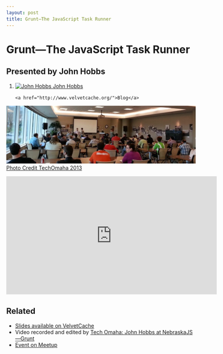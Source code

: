 ```yaml
---
layout: post
title: Grunt—The JavaScript Task Runner
---
```


# Grunt—The JavaScript Task Runner

## Presented by John Hobbs

<ol class="presenters">
  <li class="jmhobbs">
    <a href="https://github.com/jmhobbs/">
      <img src="https://secure.gravatar.com/avatar/1d85dfb12d57d182c3e870b46390d384?d=https://a248.e.akamai.net/assets.github.com%2Fimages%2Fgravatars%2Fgravatar-user-420.png" alt="John Hobbs">
      <span class="name">John Hobbs</span>
    </a>
    <a href="https://github.com/jmhobbs/"><i class="foundicon-github"></i></a>
    <a href="https://twitter.com/jmhobbs/"><i class="foundicon-twitter"></i></a>

    <a href="http://www.velvetcache.org/">Blog</a>
  </li>
</ol>

![NebraskaJS at Blue Cross Blue Shield](/img/talks/grunt.jpg)
[Photo Credit TechOmaha 2013](https://twitter.com/techomaha/status/331916121324261377)

<div class="fluid-width-video-wrapper"><iframe width="560" height="315" src="http://www.youtube.com/embed/aW1n1SWCKd4" frameborder="0" allowfullscreen></iframe></div>

## Related

* [Slides available on VelvetCache](http://static.velvetcache.org/talks/2013/05/[NEJS]%20Grunt/index.html#/)
* Video recorded and edited by [Tech Omaha: John Hobbs at NebraskaJS—Grunt](http://techomaha.com/2013/05/john-hobbs-grunt/)
* [Event on Meetup](http://www.meetup.com/nebraskajs/events/97824442/)
